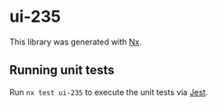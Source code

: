 # ui-235

This library was generated with [Nx](https://nx.dev).

## Running unit tests

Run `nx test ui-235` to execute the unit tests via [Jest](https://jestjs.io).
